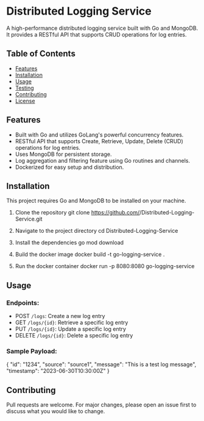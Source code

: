 
# Distributed Logging Service

A high-performance distributed logging service built with Go and MongoDB. It provides a RESTful API that supports CRUD operations for log entries.

## Table of Contents

- [Features](#features)
- [Installation](#installation)
- [Usage](#usage)
- [Testing](#testing)
- [Contributing](#contributing)
- [License](#license)

## Features

- Built with Go and utilizes GoLang's powerful concurrency features.
- RESTful API that supports Create, Retrieve, Update, Delete (CRUD) operations for log entries.
- Uses MongoDB for persistent storage.
- Log aggregation and filtering feature using Go routines and channels.
- Dockerized for easy setup and distribution.

## Installation

This project requires Go and MongoDB to be installed on your machine.

1. Clone the repository
git clone https://github.com/<Your Github Username>/Distributed-Logging-Service.git

2. Navigate to the project directory
cd Distributed-Logging-Service


3. Install the dependencies
go mod download

4. Build the docker image
docker build -t go-logging-service .


5. Run the docker container
docker run -p 8080:8080 go-logging-service

## Usage

### Endpoints:

- POST `/logs`: Create a new log entry
- GET `/logs/{id}`: Retrieve a specific log entry
- PUT `/logs/{id}`: Update a specific log entry
- DELETE `/logs/{id}`: Delete a specific log entry

### Sample Payload:

{
    "id": "1234",
    "source": "source1",
    "message": "This is a test log message",
    "timestamp": "2023-06-30T10:30:00Z"
}



## Contributing

Pull requests are welcome. For major changes, please open an issue first to discuss what you would like to change.
